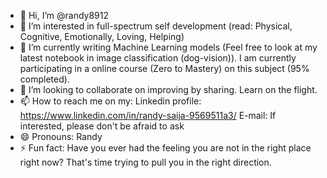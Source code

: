 - 👋 Hi, I’m @randy8912
- 👀 I’m interested in full-spectrum self development (read: Physical, Cognitive, Emotionally, Loving, Helping)
- 🌱 I’m currently writing Machine Learning models (Feel free to look at my latest notebook in image classification (dog-vision)). I am currently participating in a online course (Zero to Mastery) on this subject (95% completed).
- 💞️ I’m looking to collaborate on improving by sharing. Learn on the flight.
- 📫 How to reach me on my:
      Linkedin profile: https://www.linkedin.com/in/randy-saija-9569511a3/
      E-mail: If interested, please don't be afraid to ask
- 😄 Pronouns: Randy
- ⚡ Fun fact: Have you ever had the feeling you are not in the right place right now? That's time trying to pull you in the right direction.

<!---
randy8912/randy8912 is a ✨ special ✨ repository because its `README.md` (this file) appears on your GitHub profile.
You can click the Preview link to take a look at your changes.
--->
